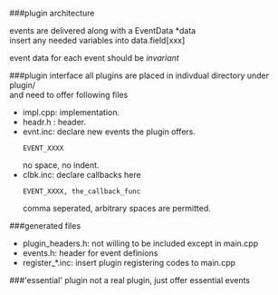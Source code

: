 ###plugin architecture
  
events are delivered along with a EventData \*data  
insert any needed variables into data.field[xxx]  
  
event data for each event should be *invariant*
  
###plugin interface
all plugins are placed in indivdual directory under plugin/  
and need to offer following files
-   impl.cpp: implementation.
-   headr.h : header.
-   evnt.inc: declare new events the plugin offers.  
    ```
    EVENT_XXXX
    ```  
    no space, no indent.
-   clbk.inc: declare callbacks here  
    ```
    EVENT_XXXX, the_callback_func
    ```  
    comma seperated, arbitrary spaces are permitted.

###generated files
- plugin\_headers.h:  not willing to be included except in main.cpp
- events.h:           header for event definions
- register\_\*.inc:   insert plugin registering codes to main.cpp

###'essential' plugin
not a real plugin, just offer essential events

